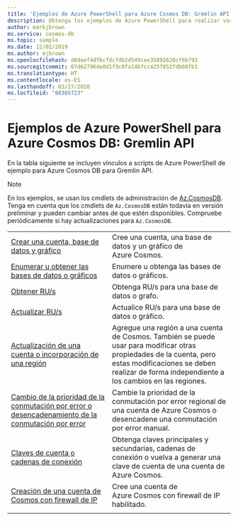 ```yaml
---
title: 'Ejemplos de Azure PowerShell para Azure Cosmos DB: Gremlin API'
description: Obtenga los ejemplos de Azure PowerShell para realizar varias tareas comunes en cuentas de Gremlin API de Azure Cosmos DB.
author: markjbrown
ms.service: cosmos-db
ms.topic: sample
ms.date: 12/02/2019
ms.author: mjbrown
ms.openlocfilehash: d0deef4df6cfdcfdb2d549cee35892620cf6b791
ms.sourcegitcommit: 07d62796de0d1f9c0fa14bfcc425f852fdb08fb1
ms.translationtype: HT
ms.contentlocale: es-ES
ms.lasthandoff: 03/27/2020
ms.locfileid: "80365723"
---
```

# <a name="azure-powershell-samples-for-azure-cosmos-db-gremlin-api"></a>Ejemplos de Azure PowerShell para Azure Cosmos DB: Gremlin API

En la tabla siguiente se incluyen vínculos a scripts de Azure PowerShell de ejemplo para Azure Cosmos DB para Gremlin API.

> [!NOTE]
> En los ejemplos, se usan los cmdlets de administración de [Az.CosmosDB](https://docs.microsoft.com/powershell/module/az.cosmosdb). Tenga en cuenta que los cmdlets de `Az.CosmosDB` están todavía en versión preliminar y pueden cambiar antes de que estén disponibles. Compruebe periódicamente si hay actualizaciones para `Az.CosmosDB`.

| | |
|---|---|
|[Crear una cuenta, base de datos y gráfico](scripts/powershell/gremlin/ps-gremlin-create.md?toc=%2fpowershell%2fmodule%2ftoc.json)| Cree una cuenta, una base de datos y un gráfico de Azure Cosmos. |
|[Enumerar u obtener las bases de datos o gráficos](scripts/powershell/gremlin/ps-gremlin-list-get.md?toc=%2fpowershell%2fmodule%2ftoc.json)| Enumere u obtenga las bases de datos o gráficos. |
|[Obtener RU/s](scripts/powershell/gremlin/ps-gremlin-ru-get.md?toc=%2fpowershell%2fmodule%2ftoc.json)| Obtenga RU/s para una base de datos o grafo. |
|[Actualizar RU/s](scripts/powershell/gremlin/ps-gremlin-ru-update.md?toc=%2fpowershell%2fmodule%2ftoc.json)| Actualice RU/s para una base de datos o gráfico. |
|[Actualización de una cuenta o incorporación de una región](scripts/powershell/common/ps-account-update.md?toc=%2fpowershell%2fmodule%2ftoc.json)| Agregue una región a una cuenta de Cosmos. También se puede usar para modificar otras propiedades de la cuenta, pero estas modificaciones se deben realizar de forma independiente a los cambios en las regiones. |
|[Cambio de la prioridad de la conmutación por error o desencadenamiento de la conmutación por error](scripts/powershell/common/ps-account-failover-priority-update.md?toc=%2fpowershell%2fmodule%2ftoc.json)| Cambie la prioridad de la conmutación por error regional de una cuenta de Azure Cosmos o desencadene una conmutación por error manual. |
|[Claves de cuenta o cadenas de conexión](scripts/powershell/common/ps-account-keys-connection-strings.md?toc=%2fpowershell%2fmodule%2ftoc.json)| Obtenga claves principales y secundarias, cadenas de conexión o vuelva a generar una clave de cuenta de una cuenta de Azure Cosmos. |
|[Creación de una cuenta de Cosmos con firewall de IP](scripts/powershell/common/ps-account-firewall-create.md?toc=%2fpowershell%2fmodule%2ftoc.json)| Cree una cuenta de Azure Cosmos con firewall de IP habilitado. |
|||

